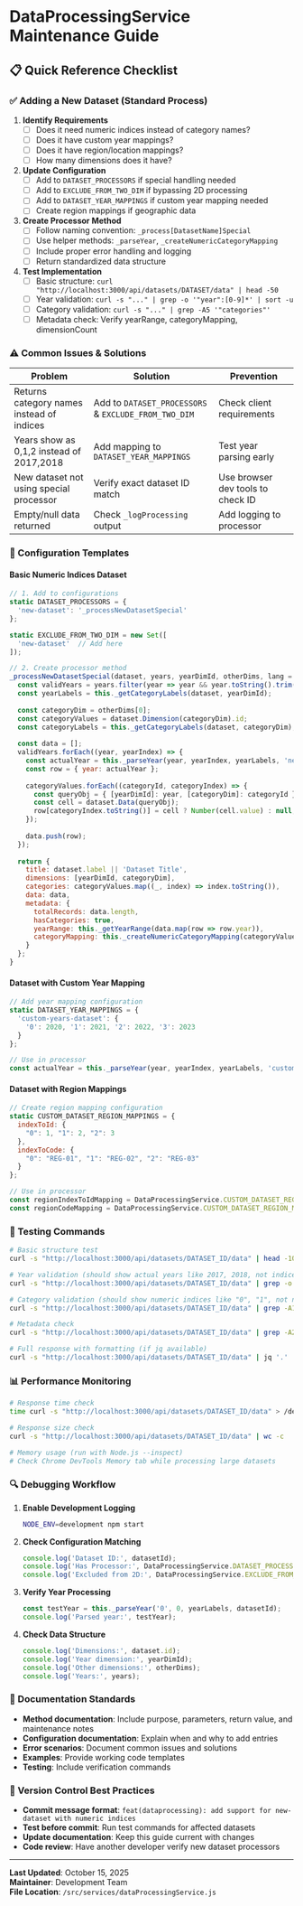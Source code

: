 # DataProcessingService Maintenance Guide

## 📋 Quick Reference Checklist

### ✅ Adding a New Dataset (Standard Process)

1. **Identify Requirements**
   - [ ] Does it need numeric indices instead of category names?
   - [ ] Does it have custom year mappings?
   - [ ] Does it have region/location mappings?
   - [ ] How many dimensions does it have?

2. **Update Configuration**
   - [ ] Add to `DATASET_PROCESSORS` if special handling needed
   - [ ] Add to `EXCLUDE_FROM_TWO_DIM` if bypassing 2D processing
   - [ ] Add to `DATASET_YEAR_MAPPINGS` if custom year mapping needed
   - [ ] Create region mappings if geographic data

3. **Create Processor Method**
   - [ ] Follow naming convention: `_process[DatasetName]Special`
   - [ ] Use helper methods: `_parseYear`, `_createNumericCategoryMapping`
   - [ ] Include proper error handling and logging
   - [ ] Return standardized data structure

4. **Test Implementation**
   - [ ] Basic structure: `curl "http://localhost:3000/api/datasets/DATASET/data" | head -50`
   - [ ] Year validation: `curl -s "..." | grep -o '"year":[0-9]*' | sort -u`
   - [ ] Category validation: `curl -s "..." | grep -A5 '"categories"'`
   - [ ] Metadata check: Verify yearRange, categoryMapping, dimensionCount

### ⚠️ Common Issues & Solutions

| Problem | Solution | Prevention |
|---------|----------|------------|
| Returns category names instead of indices | Add to `DATASET_PROCESSORS` & `EXCLUDE_FROM_TWO_DIM` | Check client requirements |
| Years show as 0,1,2 instead of 2017,2018 | Add mapping to `DATASET_YEAR_MAPPINGS` | Test year parsing early |
| New dataset not using special processor | Verify exact dataset ID match | Use browser dev tools to check ID |
| Empty/null data returned | Check `_logProcessing` output | Add logging to processor |

### 🔧 Configuration Templates

#### Basic Numeric Indices Dataset
```javascript
// 1. Add to configurations
static DATASET_PROCESSORS = {
  'new-dataset': '_processNewDatasetSpecial'
};

static EXCLUDE_FROM_TWO_DIM = new Set([
  'new-dataset'  // Add here
]);

// 2. Create processor method
_processNewDatasetSpecial(dataset, years, yearDimId, otherDims, lang = 'ka') {
  const validYears = years.filter(year => year && year.toString().trim() !== '');
  const yearLabels = this._getCategoryLabels(dataset, yearDimId);
  
  const categoryDim = otherDims[0];
  const categoryValues = dataset.Dimension(categoryDim).id;
  const categoryLabels = this._getCategoryLabels(dataset, categoryDim);
  
  const data = [];
  validYears.forEach((year, yearIndex) => {
    const actualYear = this._parseYear(year, yearIndex, yearLabels, 'new-dataset');
    const row = { year: actualYear };
    
    categoryValues.forEach((categoryId, categoryIndex) => {
      const queryObj = { [yearDimId]: year, [categoryDim]: categoryId };
      const cell = dataset.Data(queryObj);
      row[categoryIndex.toString()] = cell ? Number(cell.value) : null;
    });
    
    data.push(row);
  });
  
  return {
    title: dataset.label || 'Dataset Title',
    dimensions: [yearDimId, categoryDim],
    categories: categoryValues.map((_, index) => index.toString()),
    data: data,
    metadata: {
      totalRecords: data.length,
      hasCategories: true,
      yearRange: this._getYearRange(data.map(row => row.year)),
      categoryMapping: this._createNumericCategoryMapping(categoryValues, categoryLabels, 'new-dataset')
    }
  };
}
```

#### Dataset with Custom Year Mapping
```javascript
// Add year mapping configuration
static DATASET_YEAR_MAPPINGS = {
  'custom-years-dataset': {
    '0': 2020, '1': 2021, '2': 2022, '3': 2023
  }
};

// Use in processor
const actualYear = this._parseYear(year, yearIndex, yearLabels, 'custom-years-dataset');
```

#### Dataset with Region Mappings
```javascript
// Create region mapping configuration
static CUSTOM_DATASET_REGION_MAPPINGS = {
  indexToId: {
    "0": 1, "1": 2, "2": 3
  },
  indexToCode: {
    "0": "REG-01", "1": "REG-02", "2": "REG-03"
  }
};

// Use in processor
const regionIndexToIdMapping = DataProcessingService.CUSTOM_DATASET_REGION_MAPPINGS.indexToId;
const regionCodeMapping = DataProcessingService.CUSTOM_DATASET_REGION_MAPPINGS.indexToCode;
```

### 🧪 Testing Commands

```bash
# Basic structure test
curl -s "http://localhost:3000/api/datasets/DATASET_ID/data" | head -100

# Year validation (should show actual years like 2017, 2018, not indices like 0, 1)
curl -s "http://localhost:3000/api/datasets/DATASET_ID/data" | grep -o '"year":[0-9]*' | sort -u

# Category validation (should show numeric indices like "0", "1", not names)
curl -s "http://localhost:3000/api/datasets/DATASET_ID/data" | grep -A10 '"categories"'

# Metadata check
curl -s "http://localhost:3000/api/datasets/DATASET_ID/data" | grep -A20 '"metadata"'

# Full response with formatting (if jq available)
curl -s "http://localhost:3000/api/datasets/DATASET_ID/data" | jq '.'
```

### 📊 Performance Monitoring

```bash
# Response time check
time curl -s "http://localhost:3000/api/datasets/DATASET_ID/data" > /dev/null

# Response size check
curl -s "http://localhost:3000/api/datasets/DATASET_ID/data" | wc -c

# Memory usage (run with Node.js --inspect)
# Check Chrome DevTools Memory tab while processing large datasets
```

### 🔍 Debugging Workflow

1. **Enable Development Logging**
   ```bash
   NODE_ENV=development npm start
   ```

2. **Check Configuration Matching**
   ```javascript
   console.log('Dataset ID:', datasetId);
   console.log('Has Processor:', DataProcessingService.DATASET_PROCESSORS[datasetId]);
   console.log('Excluded from 2D:', DataProcessingService.EXCLUDE_FROM_TWO_DIM.has(datasetId));
   ```

3. **Verify Year Processing**
   ```javascript
   const testYear = this._parseYear('0', 0, yearLabels, datasetId);
   console.log('Parsed year:', testYear);
   ```

4. **Check Data Structure**
   ```javascript
   console.log('Dimensions:', dataset.id);
   console.log('Year dimension:', yearDimId);
   console.log('Other dimensions:', otherDims);
   console.log('Years:', years);
   ```

### 📝 Documentation Standards

- **Method documentation**: Include purpose, parameters, return value, and maintenance notes
- **Configuration documentation**: Explain when and why to add entries
- **Error scenarios**: Document common issues and solutions
- **Examples**: Provide working code templates
- **Testing**: Include verification commands

### 🔄 Version Control Best Practices

- **Commit message format**: `feat(dataprocessing): add support for new-dataset with numeric indices`
- **Test before commit**: Run test commands for affected datasets
- **Update documentation**: Keep this guide current with changes
- **Code review**: Have another developer verify new dataset processors

---

**Last Updated**: October 15, 2025  
**Maintainer**: Development Team  
**File Location**: `/src/services/dataProcessingService.js`